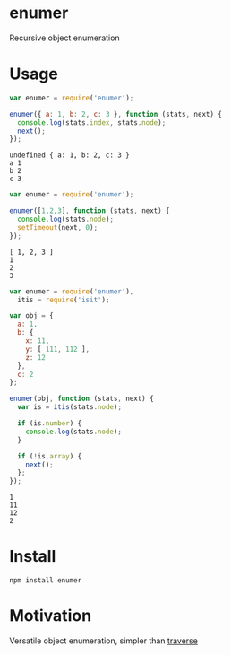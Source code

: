 # enumer

Recursive object enumeration

# Usage

```js
var enumer = require('enumer');

enumer({ a: 1, b: 2, c: 3 }, function (stats, next) {
  console.log(stats.index, stats.node);
  next();
});
```

    undefined { a: 1, b: 2, c: 3 }
    a 1
    b 2
    c 3

```js
var enumer = require('enumer');

enumer([1,2,3], function (stats, next) {
  console.log(stats.node);
  setTimeout(next, 0);
});
```

    [ 1, 2, 3 ]
    1
    2
    3

```js
var enumer = require('enumer'),
  itis = require('isit');

var obj = {
  a: 1,
  b: {
    x: 11,
    y: [ 111, 112 ],
    z: 12
  },
  c: 2
};

enumer(obj, function (stats, next) {
  var is = itis(stats.node);

  if (is.number) {
    console.log(stats.node);
  }

  if (!is.array) {
    next();
  };
});
```

    1
    11
    12
    2

# Install

    npm install enumer

# Motivation

Versatile object enumeration, simpler than [traverse][1]

[1]: https://github.com/substack/traverse
